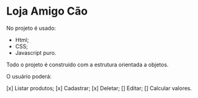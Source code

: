 # Loja Amigo Cão #

No projeto é usado:

- Html;
- CSS;
- Javascript puro.

Todo o projeto é construído com a estrutura orientada a objetos.

O usuário poderá:

[x] Listar produtos; 
[x] Cadastrar;
[x] Deletar;
[]  Editar;
[]  Calcular valores.